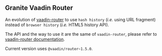 ## Granite Vaadin Router

An evolution of [vaadin-router](https://github.com/vaadin/vaadin-router) to use `hash history` (*i.e.* using URL fragment) instead of `browser history` (*i.e.* HTML5 history API). 

The API and the way to use it are the same of `vaadin-router`, please refer to [vaadin-router documentation](https://vaadin.com/router).

Current version uses `@vaadin/router~1.5.0`.